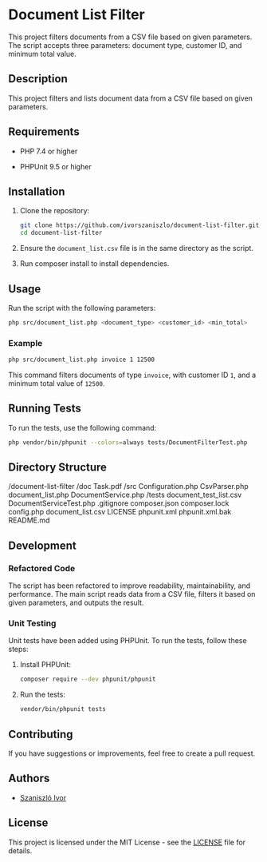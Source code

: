 
# Document List Filter

This project filters documents from a CSV file based on given parameters. The script accepts three parameters: document type, customer ID, and minimum total value.

## Description

This project filters and lists document data from a CSV file based on given parameters.

## Requirements

- PHP 7.4 or higher

- PHPUnit 9.5 or higher

## Installation

1. Clone the repository:

   ```sh
   git clone https://github.com/ivorszaniszlo/document-list-filter.git
   cd document-list-filter
   ```

2. Ensure the `document_list.csv` file is in the same directory as the script.

3. Run composer install to install dependencies.

## Usage

Run the script with the following parameters:

```sh
php src/document_list.php <document_type> <customer_id> <min_total>
```

### Example

```sh
php src/document_list.php invoice 1 12500
```

This command filters documents of type `invoice`, with customer ID `1`, and a minimum total value of `12500`.

## Running Tests

To run the tests, use the following command:

```sh
php vendor/bin/phpunit --colors=always tests/DocumentFilterTest.php
```

## Directory Structure

/document-list-filter
    /doc
        Task.pdf
    /src
        Configuration.php
        CsvParser.php
        document_list.php
        DocumentService.php
    /tests
        document_test_list.csv
        DocumentServiceTest.php
    .gitignore
    composer.json
    composer.lock
    config.php
    document_list.csv
    LICENSE
    phpunit.xml
    phpunit.xml.bak
    README.md


## Development

### Refactored Code

The script has been refactored to improve readability, maintainability, and performance. The main script reads data from a CSV file, filters it based on given parameters, and outputs the result.

### Unit Testing

Unit tests have been added using PHPUnit. To run the tests, follow these steps:

1. Install PHPUnit:

   ```sh
   composer require --dev phpunit/phpunit
   ```

2. Run the tests:

   ```sh
   vendor/bin/phpunit tests
   ```

## Contributing

If you have suggestions or improvements, feel free to create a pull request.

## Authors

- [Szaniszló Ivor](https://github.com/ivorszaniszlo)

## License

This project is licensed under the MIT License - see the [LICENSE](LICENSE) file for details.


